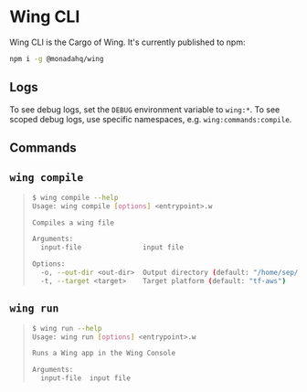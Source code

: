 # Wing CLI

Wing CLI is the Cargo of Wing. It's currently published to npm:

```sh
npm i -g @monadahq/wing
```

## Logs

To see debug logs, set the `DEBUG` environment variable to `wing:*`.
To see scoped debug logs, use specific namespaces, e.g. `wing:commands:compile`.

## Commands

## `wing compile`

> ```sh
> $ wing compile --help
> Usage: wing compile [options] <entrypoint>.w
> 
> Compiles a wing file
> 
> Arguments:
>   input-file               input file
> 
> Options:
>   -o, --out-dir <out-dir>  Output directory (default: "/home/sep/winglang/apps/wing")
>   -t, --target <target>    Target platform (default: "tf-aws")
> ```

## `wing run`

> ```sh
> $ wing run --help
> Usage: wing run [options] <entrypoint>.w
> 
> Runs a Wing app in the Wing Console
> 
> Arguments:
>   input-file  input file
> ```
